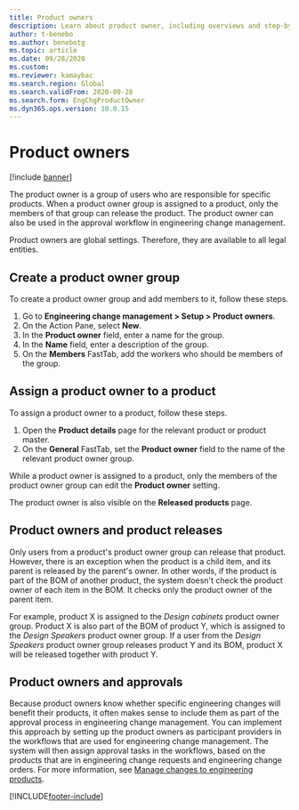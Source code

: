 ```yaml
---
title: Product owners
description: Learn about product owner, including overviews and step-by-step processes for creating product owner groups and assigning a product owner to a product.
author: t-benebo
ms.author: benebotg
ms.topic: article
ms.date: 09/28/2020
ms.custom:
ms.reviewer: kamaybac
ms.search.region: Global
ms.search.validFrom: 2020-09-28
ms.search.form: EngChgProductOwner
ms.dyn365.ops.version: 10.0.15
---
```


# Product owners

[!include [banner](../includes/banner.md)]

The product owner is a group of users who are responsible for specific products. When a product owner group is assigned to a product, only the members of that group can release the product. The product owner can also be used in the approval workflow in engineering change management.

Product owners are global settings. Therefore, they are available to all legal entities.

## Create a product owner group

To create a product owner group and add members to it, follow these steps.

1. Go to **Engineering change management \> Setup \> Product owners**.
2. On the Action Pane, select **New**.
3. In the **Product owner** field, enter a name for the group.
4. In the **Name** field, enter a description of the group.
5. On the **Members** FastTab, add the workers who should be members of the group.

## Assign a product owner to a product

To assign a product owner to a product, follow these steps.

1. Open the **Product details** page for the relevant product or product master.
1. On the **General** FastTab, set the **Product owner** field to the name of the relevant product owner group.

While a product owner is assigned to a product, only the members of the product owner group can edit the **Product owner** setting.

The product owner is also visible on the **Released products** page.

## Product owners and product releases

Only users from a product's product owner group can release that product. However, there is an exception when the product is a child item, and its parent is released by the parent's owner. In other words, if the product is part of the BOM of another product, the system doesn't check the product owner of each item in the BOM. It checks only the product owner of the parent item.

For example, product X is assigned to the *Design cabinets* product owner group. Product X is also part of the BOM of product Y, which is assigned to the *Design Speakers* product owner group. If a user from the *Design Speakers* product owner group releases product Y and its BOM, product X will be released together with product Y.

## Product owners and approvals

Because product owners know whether specific engineering changes will benefit their products, it often makes sense to include them as part of the approval process in engineering change management. You can implement this approach by setting up the product owners as participant providers in the workflows that are used for engineering change management. The system will then assign approval tasks in the workflows, based on the products that are in engineering change requests and engineering change orders. For more information, see [Manage changes to engineering products](engineering-change-management.md).


[!INCLUDE[footer-include](../../includes/footer-banner.md)]